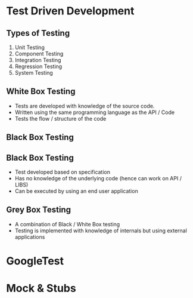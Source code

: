 # Test Driven Development
## Types of Testing
1. Unit Testing
2. Component Testing
3. Integration Testing
4. Regression Testing
5. System Testing
   
## White Box Testing
- Tests are developed with knowledge of the source code.
- Written using the same programming language as the API / Code
- Tests the flow / structure of the code

## Black Box Testing

## Black Box Testing
- Test developed based on specification
- Has no knowledge of the underlying code (hence can work on API / LIBS)
- Can be executed by using an end user application

## Grey Box Testing
- A combination of Black / White Box testing
- Testing is implemented with knowledge of internals but using external applications

# GoogleTest

# Mock & Stubs
